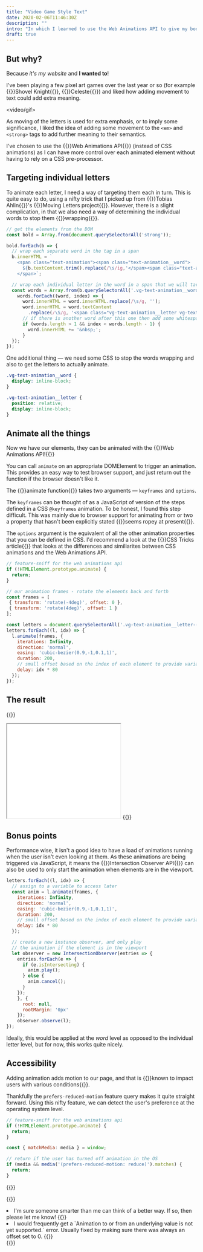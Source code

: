 ```yaml
---
title: "Video Game Style Text"
date: 2020-02-06T11:46:30Z
description: ""
intro: "In which I learned to use the Web Animations API to give my body text some video game pizazz."
draft: true
---
```


## But why?

Because _it's my website_ and **I wanted to**!

I've been playing a few pixel art games over the last year or so (for example {{<external-link href="https://yachtclubgames.com/shovel-knight/">}}Shovel Knight{{</external-link>}}, {{<external-link href="http://www.celestegame.com/">}}Celeste{{</external-link>}}) and liked how adding movement to text could add extra meaning.

<video/gif>

As moving of the letters is used for extra emphasis, or to imply some significance, I liked the idea of adding some movement to the `<em>` and `<strong>` tags to add further meaning to their semantics.

I've chosen to use the {{<external-link href="https://developer.mozilla.org/en-US/docs/Web/API/Web_Animations_API">}}Web Animations API{{</external-link>}} (instead of CSS animations) as I can have more control over each animated element without having to rely on a CSS pre-processor.

## Targeting individual letters

To animate each letter, I need a way of targeting them each in turn. This is quite easy to do, using a nifty trick that I picked up from {{<external-link href="https://tobiasahlin.com/">}}Tobias Ahlin{{</external-link>}}'s {{<external-link href="https://tobiasahlin.com/moving-letters/">}}Moving Letters project{{</external-link>}}. However, there is a slight complication, in that we also need a way of determining the individual words to stop them {{<footnote-link help>}}wrapping{{</footnote-link>}}.

```javascript
// get the elements from the DOM
const bold = Array.from(document.querySelectorAll('strong'));

bold.forEach(b => {
  // wrap each separate word in the tag in a span
  b.innerHTML = `
    <span class="text-animation"><span class="text-animation__word">
      ${b.textContent.trim().replace(/\s/ig,'</span><span class="text-animation__word">$&')}
    </span>`;

  // wrap each individual letter in the word in a span that we will target for the animation
  const words = Array.from(b.querySelectorAll('.vg-text-animation__word'));
    words.forEach((word, index) => {
      word.innerHTML = word.innerHTML.replace(/\s/g, '');
      word.innerHTML = word.textContent
        .replace(/\S/g, '<span class="vg-text-animation__letter vg-text-animation__letter--bold">$&</span>');
      // if there is another word after this one then add some whitespace
      if (words.length > 1 && index < words.length - 1) {
        word.innerHTML += '&nbsp;';
      }
  });
});

```

One additional thing &mdash; we need some CSS to stop the words wrapping and also to get the letters to actually animate.

```css
.vg-text-animation__word {
  display: inline-block;
}

.vg-text-animation__letter {
  position: relative;
  display: inline-block;
}
```

## Animate all the things

Now we have our elements, they can be animated with the {{<external-link href="https://developer.mozilla.org/en-US/docs/Web/API/Web_Animations_API">}}Web Animations API!{{</external-link>}}

You can call `animate` on an appropriate DOMElement to trigger an animation. This provides an easy way to test browser support, and just return out the function if the browser doesn't like it.

The {{<external-link href="https://developer.mozilla.org/en-US/docs/Web/API/Element/animate">}}animate function{{</external-link>}} takes two arguments &mdash; `keyframes` and `options`.

The `keyframes` can be thought of as a JavaScript of version of the steps defined in a CSS `@keyframes` animation. To be honest, I found this step difficult. This was mainly due to browser support for animating from or two a property that hasn't been explicitly stated {{<footnote-link ropey>}}seems ropey at present{{</footnote-link>}}.

The `options` argument is the equivalent of all the other animation properties that you can be defined in CSS. I'd recommend a look at the {{<external-link href="https://css-tricks.com/css-animations-vs-web-animations-api/">}}CSS Tricks article{{</external-link>}} that looks at the differences and similiarites between CSS animations and the Web Animations API.

```javascript
// feature-sniff for the web animations api
if (!HTMLElement.prototype.animate) {
  return;
}

// our animation frames - rotate the elements back and forth
const frames = [
 { transform: 'rotate(-4deg)', offset: 0 },
 { transform: 'rotate(4deg)', offset: 1 }
];

const letters = document.querySelectorAll('.vg-text-animation__letter--bold');
letters.forEach((l, idx) => {
  l.animate(frames, {
    iterations: Infinity,
    direction: 'normal',
    easing: 'cubic-bezier(0.9,-1,0.1,1)',
    duration: 200,
    // small offset based on the index of each element to provide variation
    delay: idx * 80
  });
});
```

## The result

{{<rawHtml>}}
<iframe height="250" src="/examples/video-game-anim-1"></iframe>
{{</rawHtml>}}

## Bonus points

Performance wise, it isn't a good idea to have a load of animations running when the user isn't even looking at them. As these animations are being triggered via JavaScript, it means the {{<external-link href="https://developer.mozilla.org/en-US/docs/Web/API/IntersectionObserver">}}Intersection Observer API{{</external-link>}} can also be used to only start the animation when elements are in the viewport.

```javascript
letters.forEach((l, idx) => {
  // assign to a variable to access later
  const anim = l.animate(frames, {
    iterations: Infinity,
    direction: 'normal',
    easing: 'cubic-bezier(0.9,-1,0.1,1)',
    duration: 200,
    // small offset based on the index of each element to provide variation
    delay: idx * 80
  });

  // create a new instance observer, and only play
  // the animation if the element is in the viewport
  let observer = new IntersectionObserver(entries => {
    entries.forEach(e => {
      if (e.isIntersecting) {
        anim.play();
      } else {
        anim.cancel();
      }
    });    
    }, {
      root: null,
      rootMargin: '0px'
    });
    observer.observe(l);
});

```

Ideally, this would be applied at the _word_ level as opposed to the individual letter level, but for now, this works quite nicely.

## Accessibility

Adding animation adds motion to our page, and that is {{<external-link href="https://css-tricks.com/introduction-reduced-motion-media-query/">}}known to impact users with various conditions{{</external-link>}}.

Thankfully the `prefers-reduced-motion` feature query makes it quite straight forward. Using this nifty feature, we can detect the user's preference at the operating system level.

```javascript
// feature-sniff for the web animations api
if (!HTMLElement.prototype.animate) {
  return;
}

const { matchMedia: media } = window;

// return if the user has turned off animation in the OS
if (media && media('(prefers-reduced-motion: reduce)').matches) {
  return;
}
```



{{<signoff>}}

{{<blogfooter>}}
<li id="help-footnote">
    I'm sure someone smarter than me can think of a better way. If so, then please let me know!
    {{<footnote-back help-link >}}
</li>
<li id="ropey-footnote">
    I would frequently get a `Animation to or from an underlying value is not yet supported.` error. Usually fixed by making sure there was always an offset set to 0.
    {{<footnote-back ropey-link >}}
</li>
{{</blogfooter>}}